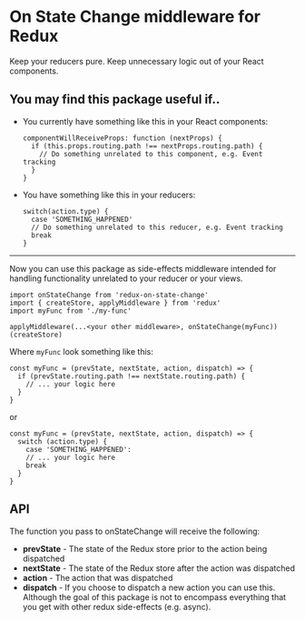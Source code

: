 # On State Change middleware for Redux

Keep your reducers pure. Keep unnecessary logic out of your React components. 

## You may find this package useful if..
- You currently have something like this in your React components:

  ```
  componentWillReceiveProps: function (nextProps) {
    if (this.props.routing.path !== nextProps.routing.path) {
      // Do something unrelated to this component, e.g. Event tracking
    }
  }
  ```
- You have something like this in your reducers:

  ```
  switch(action.type) {
    case 'SOMETHING_HAPPENED'
    // Do something unrelated to this reducer, e.g. Event tracking
    break
  }
  ```
---

Now you can use this package as side-effects middleware intended for handling functionality unrelated to your reducer or your views.

```
import onStateChange from 'redux-on-state-change'
import { createStore, applyMiddleware } from 'redux'
import myFunc from './my-func'

applyMiddleware(...<your other middleware>, onStateChange(myFunc))(createStore)

```

Where `myFunc` look something like this:

```
const myFunc = (prevState, nextState, action, dispatch) => {
  if (prevState.routing.path !== nextState.routing.path) {
    // ... your logic here
  }
}
```
or
```
const myFunc = (prevState, nextState, action, dispatch) => {
  switch (action.type) {
    case 'SOMETHING_HAPPENED':
    // ... your logic here
    break
  }
}
```


API
---
The function you pass to onStateChange will receive the following:

- **prevState** - The state of the Redux store prior to the action being dispatched
- **nextState** - The state of the Redux store after the action was dispatched
- **action** - The action that was dispatched
- **dispatch** - If you choose to dispatch a new action you can use this. Although the goal of this package is not to encompass everything that you get with other redux side-effects  (e.g. async).
